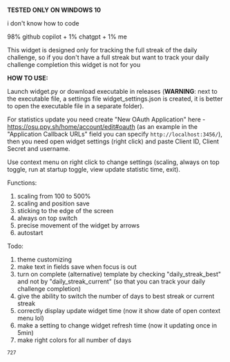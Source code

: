 **TESTED ONLY ON WINDOWS 10**

i don't know how to code

98% github copilot + 1% chatgpt + 1% me

This widget is designed only for tracking the full streak of the daily challenge, so if you don't have a full streak but want to track your daily challenge completion this widget is not for you

**HOW TO USE:**

Launch widget.py or download executable in releases (**WARNING**: next to the executable file, a settings file widget_settings.json is created, it is better to open the executable file in a separate folder).

For statistics update you need create "New OAuth Application" here - https://osu.ppy.sh/home/account/edit#oauth (as an example in the "Application Callback URLs" field you can specify `http://localhost:3456/`), then you need open widget settings (right click) and paste Client ID, Client Secret and username.

Use context menu on right click to change settings (scaling, always on top toggle, run at startup toggle, view update statistic time, exit).

Functions:

1. scaling from 100 to 500%
2. scaling and position save
3. sticking to the edge of the screen
4. always on top switch
5. precise movement of the widget by arrows
6. autostart

Todo:
1. theme customizing
2. make text in fields save when focus is out
3. turn on complete (alternative) template by checking "daily_streak_best" and not by "daily_streak_current" (so that you can track your daily challenge completion)
4. give the ability to switch the number of days to best streak or current streak
5. correctly display update widget time (now it show date of open context menu lol)
6. make a setting to change widget refresh time (now it updating once in 5min)
7. make right colors for all number of days

<sub>727</sub>

